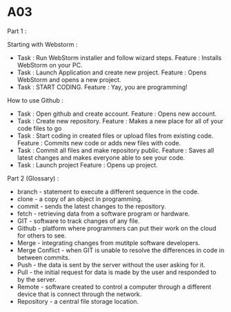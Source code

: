 # A03

Part 1 :

Starting with Webstorm :

- Task : Run WebStorm installer and follow wizard steps.
Feature : Installs WebStorm on your PC.
- Task : Launch Application and create new project.
Feature : Opens WebStorm and opens a new project.
- Task : START CODING.
Feature : Yay, you are programming!

How to use Github :

- Task : Open github and create account.
Feature : Opens new account.
- Task : Create new repository.
Feature : Makes a new place for all of your code files to go
- Task : Start coding in created files or upload files from existing code.
Feature : Commits new code or adds new files with code.
- Task : Commit all files and make repository public.
Feature : Saves all latest changes and makes everyone able to see your code.
- Task : Launch project
Feature : Opens up project.

Part 2 (Glossary) :
- branch - statement to execute a different sequence in the code.
- clone - a copy of an object in programming.
- commit - sends the latest changes to the repository.
- fetch - retrieving data from a software program or hardware.
- GIT - software to track changes of any file.
- Github - platform where programmers can put their work on the cloud for others to see.
- Merge - integrating changes from mutitple software developers.
- Merge Conflict - when GIT is unable to resolve the differences in code in between commits.
- Push - the data is sent by the server without the user asking for it.
- Pull - the initial request for data is made by the user and responded to by the server.
- Remote - software created to control a computer through a different device that is connect through the network.
- Repository - a central file storage location.
